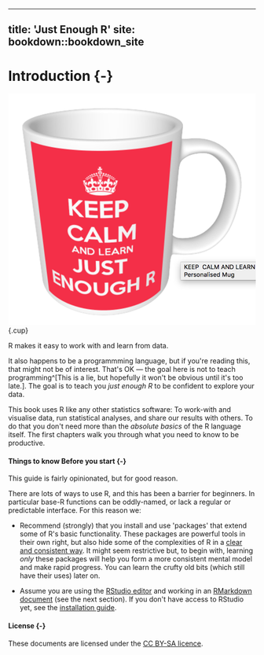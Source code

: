 
---
title: 'Just Enough R'
site: bookdown::bookdown_site
---



# Introduction {-}


![](media/keepcalm.png){.cup}

<!-- https://www.keepcalm-o-matic.co.uk/product/mug/keep-calm-and-learn-just-enough-r/ -->


R makes it easy to work with and learn from data. 

It also happens to be a programmming language, but if you're reading this, that might not be of interest. That's OK — the goal here is not to teach programming^[This is a lie, but hopefully it won't be obvious until it's too late.].  The goal is to teach you *just enough R* to be confident to explore your data.

This book uses R like any other statistics software: To work-with and visualise data, run statistical analyses, and share our results with others.  To do that you don't need more than the *absolute basics* of the R language itself. The first chapters walk you through what you need to know to be productive. 


#### Things to know Before you start {-}


This guide is fairly opinionated, but for good reason.

There are lots of ways to use R, and this has been a barrier for beginners. In particular base-R functions can be oddly-named, or lack a regular or predictable interface. For this reason we:

- Recommend (strongly) that you install and use 'packages' that extend some of R's basic functionality. These packages are powerful tools in their own right, but also hide some of the complexities of R in a [clear and consistent way](https://www.youtube.com/watch?v=K-ss_ag2k9E). It might seem restrictive but, to begin with, learning *only* these packages will help you form a more consistent mental model and make rapid progress. You can learn the crufty old bits (which still have their uses) later on.

- Assume you are using the [RStudio editor](#rstudio) and working in an [RMarkdown document](#rmarkdown) (see the next section). If you don't have access to RStudio yet, see the [installation guide](installation.html).



#### License {-}

These documents are licensed under the [CC BY-SA licence](https://creativecommons.org/licenses/by-sa/4.0/).



